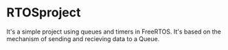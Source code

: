 # RTOSproject
It's a simple project using queues and timers in FreeRTOS. It's based on the mechanism of sending and recieving data to a Queue.
